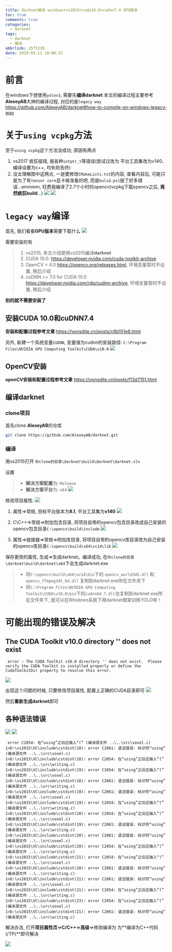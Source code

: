 ```yaml
---
title: darknet编译 windows+vs2015+cuda10.0+cudnn7.4 GPU版本
toc: true
comments: true
categories:
  - darknet
tags:
  - darknet
  - 编译
abbrlink: 25f3339
date: 2019-03-11 18:00:22
---
```


# 前言
在windows下想使用`yolov3`, 需要先**编译darknet**
本文的编译过程主要参考**AlexeyAB**大神的编译过程, 对应的是`legacy way`
https://github.com/AlexeyAB/darknet#how-to-compile-on-windows-legacy-way


# 关于`using vcpkg`方法
<!-- more -->


至于`using vcpkg`这个方法没成功, 原因有两点
1. vs2017 疯狂报错, 报各种`intptr_t`等错误(尝试过改为 平台工具集改为v140、编译设置为c++, 均失败告终)
2. 没太理解图中这两点, 一是要修改`CMakeLists.txt`的内容, 查看内容后, 可能只是为了有`tensor core`显卡做准备的吧, 而是`bulid.ps1`报了好多错误...emmmm, 枉费我编译了2.7个小时的opencv(vcpkg下载opencv之后, **竟然疯狂build**...)
![](/images/2019-03-11-14-23-03.png)
![](/images/2019-03-11-14-25-36.png)

# `legacy way`编译
首先, 我们看看**GPU版本**需要下载什么
![](/images/2019-03-11-14-29-11.png)

需要安装的有
> 1. vs2015, 本文介绍使用vs2015编译**darknet**
> 2. CUDA 10.0: https://developer.nvidia.com/cuda-toolkit-archive
> 3. OpenCV < 4.0 https://opencv.org/releases.html, 环境变量暂时不设置, 稍后介绍
> 4. cuDNN >= 7.0 for CUDA 10.0 https://developer.nvidia.com/rdp/cudnn-archive, 环境变量暂时不设置, 稍后介绍

**别的就不需要安装了**

## 安装CUDA 10.0和cuDNN7.4
**安装和配置过程参考文章** https://vonsdite.cn/posts/c6b151e6.html

另外, 新建一个系统变量`CUDNN`, 变量值为cudnn的安装路径: `C:\Program Files\NVIDIA GPU Computing Toolkit\CUDA\v10.0`
![](/images/2019-03-11-14-59-03.png)

## OpenCV安装
**openCV安装和配置过程参考文章** https://vonsdite.cn/posts/f13d7151.html

## 编译darknet

### clone项目
首先clone **AlexeyAB**的仓库
```bash
git clone https://github.com/AlexeyAB/darknet.git
```

### 编译
用vs2015打开 `你clone的目录\darknet\build\darknet\darknet.sln`

设置
> - **解决方案配置**为: `Release`
> - **解决方案平台**为: `x64`
![](/images/2019-03-11-18-27-44.png)

修改项目属性: 
![](/images/2019-03-11-18-28-12.png)

1. 属性=>常规, 目标平台版本为**8.1**, 平台工具集为**v140**
![](/images/2019-03-11-18-28-39.png)

2. C\C++=>常规=>附加包含目录, 将项目自带的opencv包含目录改成自己安装的opencv包含目录`C:\opencv\build\include`
![](/images/2019-03-11-18-32-01.png)

3. 属性=>链接器=>常规=>附加库目录, 将项目自带的opencv库目录改为自己安装的opencv库目录`C:\opencv\build\x64\vc14\lib`
![](/images/2019-03-11-18-32-28.png)

保存更改的属性, 生成=>生成darknet。编译成功, 在`你clone的目录\darknet\build\darknet\x64`下会生成darknet.exe

> - 将`C:\opencv\build\x64\vc14\bin`下的 `opencv_world345.dll` 和 `opencv_ffmpeg345_64.dll` 复制到darknet.exe所在文件夹下 
> - 将`C:\Program Files\NVIDIA GPU Computing Toolkit\CUDA\v10.0\bin`下的`cudnn64_7.dll`也复制到darknet.exe所在文件夹下, 就可以在Windows系统下用darknet框架训练YOLO啦！


# 可能出现的错误及解决
## The CUDA Toolkit v10.0 directory '' does not exist

```
 error : The CUDA Toolkit v10.0 directory '' does not exist.  Please verify the CUDA Toolkit is installed properly or define the CudaToolkitDir property to resolve this error.
```
![](/images/2019-03-11-18-48-27.png)

出现这个问题的时候, 只要修改项目属性, 配置上正确的CUDA目录即可
![](/images/2019-03-11-18-51-50.png)

然后**重新生成darknet**即可

## 各种语法错误
![](/images/2019-03-11-18-57-10.png)
![](/images/2019-03-11-18-57-58.png)
```
 error C2054: 在“using”之后应输入“(” (编译源文件 ..\..\src\voxel.c)
1>D:\vs2015\VC\include\cstdint(18): error C2061: 语法错误: 标识符“using” (编译源文件 ..\..\src\voxel.c)
1>D:\vs2015\VC\include\cstdint(18): error C2054: 在“using”之后应输入“(” (编译源文件 ..\..\src\writing.c)
1>D:\vs2015\VC\include\cstdint(19): error C2054: 在“using”之后应输入“(” (编译源文件 ..\..\src\voxel.c)
1>D:\vs2015\VC\include\cstdint(18): error C2061: 语法错误: 标识符“using” (编译源文件 ..\..\src\writing.c)
1>D:\vs2015\VC\include\cstdint(19): error C2061: 语法错误: 标识符“using” (编译源文件 ..\..\src\voxel.c)
1>D:\vs2015\VC\include\cstdint(19): error C2054: 在“using”之后应输入“(” (编译源文件 ..\..\src\writing.c)
1>D:\vs2015\VC\include\cstdint(20): error C2054: 在“using”之后应输入“(” (编译源文件 ..\..\src\voxel.c)
1>D:\vs2015\VC\include\cstdint(19): error C2061: 语法错误: 标识符“using” (编译源文件 ..\..\src\writing.c)
1>D:\vs2015\VC\include\cstdint(20): error C2061: 语法错误: 标识符“using” (编译源文件 ..\..\src\voxel.c)
1>D:\vs2015\VC\include\cstdint(20): error C2054: 在“using”之后应输入“(” (编译源文件 ..\..\src\writing.c)
1>D:\vs2015\VC\include\cstdint(21): error C2054: 在“using”之后应输入“(” (编译源文件 ..\..\src\voxel.c)
1>D:\vs2015\VC\include\cstdint(20): error C2061: 语法错误: 标识符“using” (编译源文件 ..\..\src\writing.c)
1>D:\vs2015\VC\include\cstdint(21): error C2061: 语法错误: 标识符“using” (编译源文件 ..\..\src\voxel.c)
1>D:\vs2015\VC\include\cstdint(21): error C2054: 在“using”之后应输入“(” (编译源文件 ..\..\src\writing.c)
1>D:\vs2015\VC\include\cstdint(23): error C2054: 在“using”之后应输入“(” (编译源文件 ..\..\src\voxel.c)
1>D:\vs2015\VC\include\cstdint(21): error C2061: 语法错误: 标识符“using” (编译源文件 ..\..\src\writing.c)
```

解决办法, 打开**项目属性页**=>**C/C++**=>**高级**=>修改编译为 为**编译为C++代码(/TP)**即可解决

![](/images/2019-03-11-18-58-33.png)
